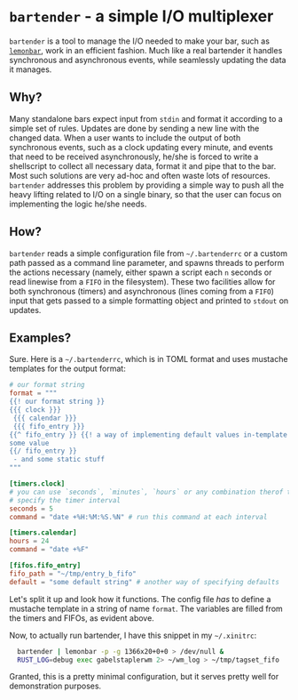 # `bartender` - a simple I/O multiplexer
`bartender` is a tool to manage the I/O needed to make your bar, such as
[`lemonbar`](https://github.com/LemonBoy/bar), work in an efficient fashion.
Much like a real bartender it handles synchronous and asynchronous events,
while seamlessly updating the data it manages.

## Why?
Many standalone bars expect input from `stdin` and format it according to a
simple set of rules. Updates are done by sending a new line with the changed
data. When a user wants to include the output of both synchronous events, such
as a clock updating every minute, and events that need to be received
asynchronously, he/she is forced to write a shellscript to collect all
necessary data, format it and pipe that to the bar. Most such solutions are
very ad-hoc and often waste lots of resources. `bartender` addresses this
problem by providing a simple way to push all the heavy lifting related to I/O
on a single binary, so that the user can focus on implementing the logic he/she
needs.

## How?
`bartender` reads a simple configuration file from `~/.bartenderrc` or a custom
path passed as a command line parameter, and spawns threads to perform the
actions necessary (namely, either spawn a script each `n` seconds or read
linewise from a `FIFO` in the filesystem). These two facilities allow for both
synchronous (timers) and asynchronous (lines coming from a `FIFO`) input that
gets passed to a simple formatting object and printed to `stdout` on updates.

## Examples?
Sure. Here is a `~/.bartenderrc`, which is in TOML format and uses
mustache templates for the output format:
```TOML
# our format string
format = """
{{! our format string }}
{{{ clock }}}
 {{{ calendar }}}
 {{{ fifo_entry }}}
{{^ fifo_entry }} {{! a way of implementing default values in-template }}
some value
{{/ fifo_entry }}
 - and some static stuff
"""

[timers.clock]
# you can use `seconds`, `minutes`, `hours` or any combination therof to
# specify the timer interval
seconds = 5
command = "date +%H:%M:%S.%N" # run this command at each interval

[timers.calendar]
hours = 24
command = "date +%F"

[fifos.fifo_entry]
fifo_path = "~/tmp/entry_b_fifo"
default = "some default string" # another way of specifying defaults
```

Let's split it up and look how it functions. The config file *has* to define a
mustache template in a string of name `format`. The variables are filled from
the timers and FIFOs, as evident above.

Now, to actually run bartender, I have this snippet in my `~/.xinitrc`:
```sh
  bartender | lemonbar -p -g 1366x20+0+0 > /dev/null &
  RUST_LOG=debug exec gabelstaplerwm 2> ~/wm_log > ~/tmp/tagset_fifo
```

Granted, this is a pretty minimal configuration, but it serves pretty well for
demonstration purposes.

